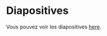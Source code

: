 # Diapositives

Vous pouvez voir les diapositives [here](https://tomwndl.github.io/dotnet-api/#/).


